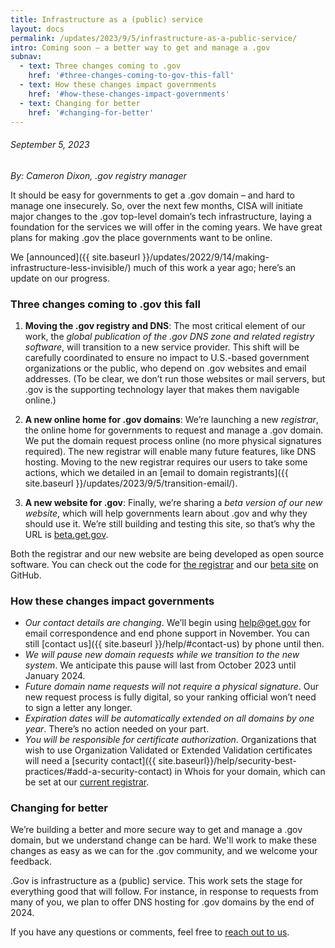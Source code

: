 ```yaml
---
title: Infrastructure as a (public) service
layout: docs
permalink: /updates/2023/9/5/infrastructure-as-a-public-service/
intro: Coming soon – a better way to get and manage a .gov 
subnav:
  - text: Three changes coming to .gov 
    href: '#three-changes-coming-to-gov-this-fall'
  - text: How these changes impact governments
    href: '#how-these-changes-impact-governments'
  - text: Changing for better
    href: '#changing-for-better'
---
```

###### September 5, 2023 

*By: Cameron Dixon, .gov registry manager*

It should be easy for governments to get a .gov domain – and hard to manage one insecurely. So, over the next few months, CISA will initiate major changes to the .gov top-level domain’s tech infrastructure, laying a foundation for the services we will offer in the coming years. We have great plans for making .gov the place governments want to be online. 

We [announced]({{ site.baseurl }}/updates/2022/9/14/making-infrastructure-less-invisible/) much of this work a year ago; here’s an update on our progress. 

### Three changes coming to .gov this fall 

1. **Moving the .gov registry and DNS**: The most critical element of our work, the *global publication of the .gov DNS zone and related registry software*, will transition to a new service provider. This shift will be carefully coordinated to ensure no impact to U.S.-based government organizations or the public, who depend on .gov websites and email addresses. (To be clear, we don’t run those websites or mail servers, but .gov is the supporting technology layer that makes them navigable online.) 

2. **A new online home for .gov domains**: We’re launching a new *registrar*, the online home for governments to request and manage a .gov domain. We put the domain request process online (no more physical signatures required). The new registrar will enable many future features, like DNS hosting. Moving to the new registrar requires our users to take some actions, which we detailed in an [email to domain registrants]({{ site.baseurl }}/updates/2023/9/5/transition-email/). 

3. **A new website for .gov**: Finally, we’re sharing a *beta version of our new website*, which will help governments learn about .gov and why they should use it. We’re still building and testing this site, so that’s why the URL is [beta.get.gov](https://beta.get.gov). 

Both the registrar and our new website are being developed as open source software. You can check out the code for [the registrar](https://github.com/cisagov/getgov) and our [beta site](https://github.com/cisagov/getgov-home) on GitHub.

### How these changes impact governments

* *Our contact details are changing*. We’ll begin using help@get.gov for email correspondence and end phone support in November. You can still [contact us]({{ site.baseurl }}/help/#contact-us) by phone until then.
* *We will pause new domain requests while we transition to the new system*. We anticipate this pause will last from October 2023 until January 2024. 
* *Future domain name requests will not require a physical signature*. Our new request process is fully digital, so your ranking official won’t need to sign a letter any longer. 
* *Expiration dates will be automatically extended on all domains by one year*. There’s no action needed on your part. 
* *You will be responsible for certificate authorization*. Organizations that wish to use Organization Validated or Extended Validation certificates will need a [security contact]({{ site.baseurl}}/help/security-best-practices/#add-a-security-contact) in Whois for your domain, which can be set at our [current registrar](https://domains.dotgov.gov).

### Changing for better 

We’re building a better and more secure way to get and manage a .gov domain, but we understand change can be hard. We'll work to make these changes as easy as we can for the .gov community, and we welcome your feedback. 

.Gov is infrastructure as a (public) service. This work sets the stage for everything good that will follow. For instance, in response to requests from many of you, we plan to offer DNS hosting for .gov domains by the end of 2024. 

If you have any questions or comments, feel free to [reach out to us](https://get.gov/help/#contact-us). 